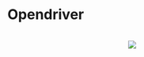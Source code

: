 # Opendriver
<br>
<div align="center">
  <a href="https://www.youtube.com/watch?v=fjjVeK9ApDA&feature=youtu.be"><img src="http://i3.ytimg.com/vi/fjjVeK9ApDA/hqdefault.jpg"></a>
</div>
